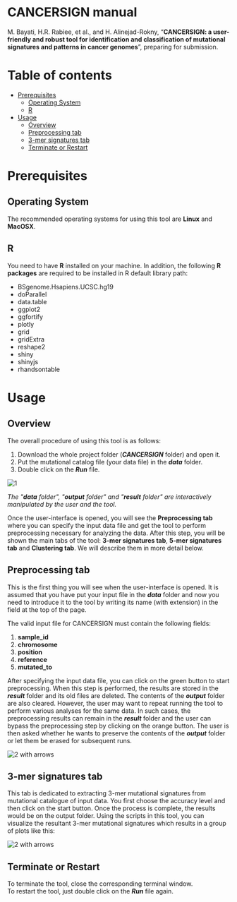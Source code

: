 


# CANCERSIGN manual
M. Bayati, H.R. Rabiee, et al., and H. Alinejad-Rokny, “**CANCERSIGN: a user-friendly and robust tool for identification and classification of mutational signatures and patterns in cancer genomes**”, preparing for submission.

Table of contents
=================
  * [Prerequisites](#prerequisites)
    * [Operating System](#operating-system)
    * [R](#r)
  * [Usage](#usage)
    * [Overview](#overview)
    * [Preprocessing tab](#preprocessing-tab)
    * [3-mer signatures tab](#3-mer-signatures-tab)
    * [Terminate or Restart](#terminate-or-restart)


Prerequisites
=============

Operating System
-------------------
The recommended operating systems for using this tool are **Linux** and **MacOSX**.

R
-
You need to have **R** installed on your machine. In addition, the following **R packages** are required to be installed in R default library path:
* BSgenome.Hsapiens.UCSC.hg19
* doParallel
* data.table
* ggplot2
* ggfortify
* plotly
* grid
* gridExtra
* reshape2
* shiny
* shinyjs
* rhandsontable

Usage
=====

Overview
----------------
The overall procedure of using this tool is as follows: 
1. Download the whole project folder (**_CANCERSIGN_** folder) and open it.
2. Put the mutational catalog file (your data file) in the **_data_** folder.
3. Double click on the **_Run_** file.

![1](https://user-images.githubusercontent.com/16561858/30983872-8e4c0496-a498-11e7-959c-af6baab07e7e.png) 

_The "**data** folder", "**output** folder" and "**result** folder" are interactively manipulated by the user and the tool._

Once the user-interface is opened, you will see the **Preprocessing tab** where you can specify the input data file and get the tool to perform preprocessing necessary for analyzing the data. After this step, you will be shown the main tabs of the tool: **3-mer signatures tab**, **5-mer signatures tab** and **Clustering tab**. We will describe them in more detail below.

Preprocessing tab
-----------------
This is the first thing you will see when the user-interface is opened. It is assumed that you have put your input file in the **_data_** folder and now you need to introduce it to the tool by writing its name (with extension) in the field at the top of the page. 

The valid input file for CANCERSIGN must contain the following fields:

1. **sample_id**
2. **chromosome**
3. **position**
4. **reference**
5. **mutated_to**
    
After specifying the input data file, you can click on the green button to start preprocessing. When this step is performed, the results are stored in the **_result_** folder and its old files are deleted. The contents of the **_output_** folder are also cleared. However, the user may want to repeat running the tool to perform various analyses for the same data. In such cases, the preprocessing results can remain in the **_result_** folder and the user can bypass the preprocessing step by clicking on the orange button. The user is then asked whether he wants to preserve the contents of the **_output_** folder or let them be erased for subsequent runs.

![2 with arrows](https://user-images.githubusercontent.com/16561858/30988310-ed844d16-a4a6-11e7-9cbe-aafbb1dddb09.png)


3-mer signatures tab
-----------------
This tab is dedicated to extracting 3-mer mutational signatures from mutational catalogue of input data. You first choose the accuracy level and then click on the start button. Once the process is complete, the results would be on the output folder.
Using the scripts in this tool, you can visualize the resultant 3-mer mutational signatures which results in a group of plots like this:

![2 with arrows](https://user-images.githubusercontent.com/36207812/49217716-918f1800-f3e3-11e8-9095-a69e6c83a1b1.png)


Terminate or Restart
-----------------
To terminate the tool, close the corresponding terminal window.  
To restart the tool, just double click on the **_Run_** file again.
